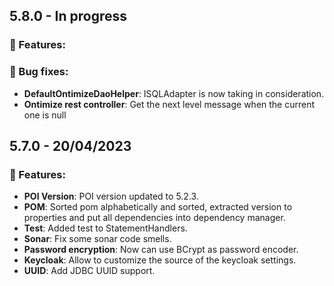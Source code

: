 ## 5.8.0 - In progress
### 🚀 Features:
### 🔧 Bug fixes:
* **DefaultOntimizeDaoHelper**: ISQLAdapter is now taking in consideration.
* **Ontimize rest controller**: Get the next level message when the current one is null
## 5.7.0 - 20/04/2023
### 🚀 Features:
* **POI Version**: POI version updated to 5.2.3.
* **POM**: Sorted pom alphabetically and sorted, extracted version to properties and put all dependencies into dependency manager.
* **Test**: Added test to StatementHandlers.
* **Sonar**: Fix some sonar code smells.
* **Password encryption**: Now can use BCrypt as password encoder.
* **Keycloak**: Allow to customize the source of the keycloak settings.
* **UUID**: Add JDBC UUID support.
<!-- ### 🔧 Bug fixes: -->
